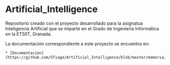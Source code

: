 # Artificial_Intelligence

Repositorio creado con el proyecto desarrollado para la asignatua Inteligencia Artificial que se imparte en el Grado de Ingeniería Informática en la ETSIIT, Granada.

La documentación correspondiente a este proyecto se encuentra en:

    * [Documentación](https://github.com/STiago/Artificial_Intelligence/blob/master/memoria/Memoria.pdf)
